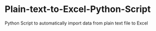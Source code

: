 # Plain-text-to-Excel-Python-Script
Python Script to automatically import data from plain text file to Excel
